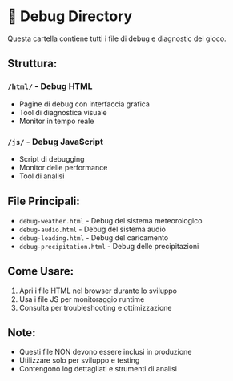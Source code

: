# 🐛 Debug Directory

Questa cartella contiene tutti i file di debug e diagnostic del gioco.

## Struttura:

### `/html/` - Debug HTML
- Pagine di debug con interfaccia grafica
- Tool di diagnostica visuale
- Monitor in tempo reale

### `/js/` - Debug JavaScript
- Script di debugging
- Monitor delle performance
- Tool di analisi

## File Principali:
- `debug-weather.html` - Debug del sistema meteorologico
- `debug-audio.html` - Debug del sistema audio
- `debug-loading.html` - Debug del caricamento
- `debug-precipitation.html` - Debug delle precipitazioni

## Come Usare:

1. Apri i file HTML nel browser durante lo sviluppo
2. Usa i file JS per monitoraggio runtime
3. Consulta per troubleshooting e ottimizzazione

## Note:
- Questi file NON devono essere inclusi in produzione
- Utilizzare solo per sviluppo e testing
- Contengono log dettagliati e strumenti di analisi
